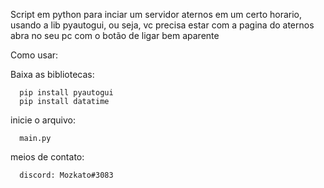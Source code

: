 Script em python para inciar um servidor aternos em um certo horario, usando a lib pyautogui, ou seja, vc precisa estar com a pagina do aternos abra no seu pc com o botão de ligar bem aparente

Como usar:

Baixa as bibliotecas:

      pip install pyautogui
      pip install datatime

inicie o arquivo:

      main.py

meios de contato:

      discord: Mozkato#3083
